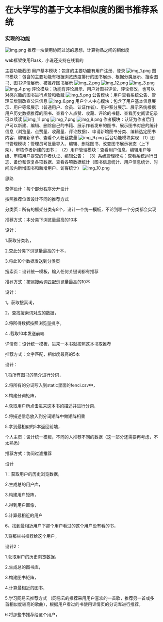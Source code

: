 # 在大学写的基于文本相似度的图书推荐系统

### 实现的功能
![img.png](img/img.png)
推荐一块使用协同过滤的思想，计算物品之间的相似度

web框架使用Flask，小说还支持在线看的

主要功能截图
用户基本模块：包含的主要功能有用户注册、登录
![img_1.png](img/img_1.png)
图书模块：包含的主要功能有根据浏览热度排行的图书展示、根据分类展示、搜索图书、图书详情展示、被推荐图书展示
![img_2.png](img/img_2.png)
![img_12.png](img/img_12.png)
![img_3.png](img/img_3.png)
![img_4.png](img/img_4.png)
评论模块：功能有评论展示、用户对图书评论、评论修改，也可以对感兴趣的图书进行点赞和收藏
![img_5.png](img/img_5.png)
公告模块：用户查看系统公告、管理员增删改查公告信息
![img_6.png](img/img_6.png)
用户个人中心模块：包含了用户基本信息展示、用户等级展示（普通用户、会员、认证作者）、用户积分展示、展示系统根据用户历史数据推荐的图书、查看个人点赞、收藏、评论的书籍、查看历史阅读记录可以续读
![img_11.png](img/img_11.png)
![img_7.png](img/img_7.png)
![img_8.png](img/img_8.png)
作者模块：认证为作者后用户可以新建、编辑、删除自己的书籍、展示作者发布的图书、展示图书对应的统计信息（浏览量、点赞量、收藏量、评论数据）、申请新增图书分类、编辑选定图书内容、编辑新章节、查看个人粉丝数量
![img_9.png](img/img_9.png)
后台功能模块实现
（1）图书管理模块：管理员可批量导入、编辑、删除图书、改变图书展示状态（上下架）、审核作者新建的图书；
（2）用户管理模块：查看用户信息、编辑用户等级、审核用户提交的作者认证、编辑公告；
（3）系统管理模块：查看系统运行日志、备份和恢复各项数据、查看各项数据统计（图书信息统计、用户信息统计、时间段内新增图书和新增用户、访客统计）
![img_10.png](img/img_10.png)

 思路

 整体设计：每个部分程序分开设计

 按照推荐位置设计不同的推荐方式

 分类页：所有的框架分类有8个，设计一个统一模板，不论到哪一个分类都会实现

 推荐方式：本分类下浏览量最高的10本

 设计： 
 
1.获取分类名， 
 
2.查此分类下浏览量最高的十本，

3.将此10个数据发送到分类页

 搜索页：设计统一模板，输入任何关键词都有推荐

 推荐方式：按照搜索词匹配浏览量最高的10本

 设计：
 
1。获取搜索词，

2。查找搜索词对应的数据，

3.将所得数据按照浏览量排序，

4 .截取10本发送前端

 详情页：设计统一模板，进来一本书就按照这本书取推荐

 推荐方式：文字匹配，相似度最高的5本

 设计：
 
1.将所有图书的简介进行分词，

2.将所有的分词写入到static里面的fenci.csv中，

3.构建分词矩阵，

4.获取用户所点击进来这本书的描述并进行分词，

5.将描述信息放入到分词矩阵中做矩阵相乘
 
5.拿到最相似的5本返回前端，

 个人主页：设计统一模板，不同的人推荐不同的数据（这一部分还需要再考虑，不太熟悉）

 推荐方式：协同过滤推荐

 设计
 
1：获取用户的历史浏览数据，

2.生成总的用户库，

3.构建用户矩阵，

4.得到用户画像，

5.计算最相近的用户
 
6。找到最相近用户下那个用户看过的这个用户没有看的书，

7.将那些书推荐给这个用户，

 设计2：
 
1.获取用户的历史浏览数据，

2.生成总的图书库，

3.构建图书矩阵，

4.计算最相近的图书，

5.学习网易云推荐方式
 （网易云的推荐采用用户喜欢的一首歌，推荐另一首或多首相似度较高的歌曲），根据用户看过的书使用详情页的分词库进行推荐，
 
6.将那些书推荐给这个用户，